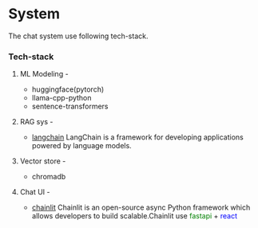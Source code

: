 # System
The chat system use following tech-stack.

### Tech-stack
1. ML Modeling -
    - huggingface(pytorch)
    - llama-cpp-python
    - sentence-transformers

2. RAG sys  -
    - [langchain](https://github.com/langchain-ai/langchain)
     LangChain is a framework for developing applications powered by language models.

3. Vector store -
    - chromadb

4. Chat UI -
    - [chainlit](https://github.com/Chainlit/chainlit)
    Chainlit is an open-source async Python framework which allows developers to build scalable.Chainlit use <span style="color:green">fastapi</span> + <span style="color:blue">react</span>
